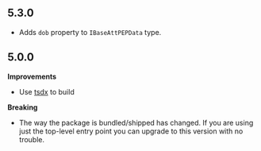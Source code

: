 ## 5.3.0

- Adds `dob` property to `IBaseAttPEPData` type.

## 5.0.0

**Improvements**

- Use [tsdx](https://github.com/palmerhq/tsdx) to build

**Breaking**

- The way the package is bundled/shipped has changed. If you are using just the top-level entry point you can upgrade to this version with no trouble.

